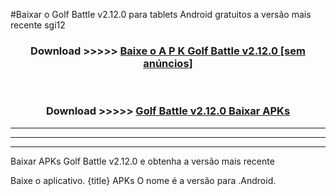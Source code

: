 #Baixar o Golf Battle v2.12.0  para tablets Android gratuitos a versão mais recente sgi12


<div align="center">
<h3>Download >>>>> <a href="https://pt-web.web.app/?pt= Golf Battle v2.12.0">Baixe o A P K Golf Battle v2.12.0 [sem anúncios]</a></h3><br>

<h3>Download >>>>> <a href="https://pt-web.web.app/?pt= Golf Battle v2.12.0">Golf Battle v2.12.0 Baixar APKs</a></h3>
</div>

----------------------------------------------------------

----------------------------------------------------------

----------------------------------------------------------

Baixar APKs Golf Battle v2.12.0 e obtenha a versão mais recente

Baixe o aplicativo. {title} APKs O nome é a versão para .Android.


